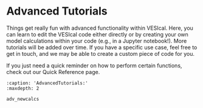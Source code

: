 # Advanced Tutorials

Things get really fun with advanced functionality within VESIcal. Here, you can learn to edit the VESIcal code either directly or by creating your own model calculations within your code (e.g., in a Jupyter notebook!). More tutorials will be added over time. If you have a specific use case, feel free to get in touch, and we may be able to create a custom piece of code for you.

If you just need a quick reminder on how to perform certain functions, check out our Quick Reference page.

```{toctree}
:caption: 'AdvancedTutorials:'
:maxdepth: 2

adv_newcalcs
```
